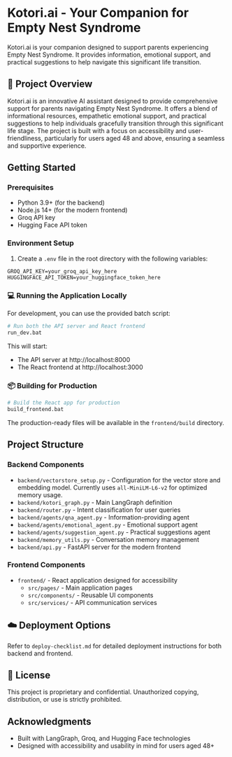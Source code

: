 # Kotori.ai - Your Companion for Empty Nest Syndrome

Kotori.ai is your companion designed to support parents experiencing Empty Nest Syndrome. It provides information, emotional support, and practical suggestions to help navigate this significant life transition.

## 🚀 Project Overview

Kotori.ai is an innovative AI assistant designed to provide comprehensive support for parents navigating Empty Nest Syndrome. It offers a blend of informational resources, empathetic emotional support, and practical suggestions to help individuals gracefully transition through this significant life stage. The project is built with a focus on accessibility and user-friendliness, particularly for users aged 48 and above, ensuring a seamless and supportive experience.

## Getting Started

### Prerequisites

- Python 3.9+ (for the backend)
- Node.js 14+ (for the modern frontend)
- Groq API key
- Hugging Face API token

### Environment Setup

1. Create a `.env` file in the root directory with the following variables:

```
GROQ_API_KEY=your_groq_api_key_here
HUGGINGFACE_API_TOKEN=your_huggingface_token_here
```



### 💻 Running the Application Locally

For development, you can use the provided batch script:

```bash
# Run both the API server and React frontend
run_dev.bat
```

This will start:
- The API server at http://localhost:8000
- The React frontend at http://localhost:3000

### 📦 Building for Production

```bash
# Build the React app for production
build_frontend.bat
```

The production-ready files will be available in the `frontend/build` directory.

## Project Structure

### Backend Components

- `backend/vectorstore_setup.py` - Configuration for the vector store and embedding model. Currently uses `all-MiniLM-L6-v2` for optimized memory usage.
- `backend/kotori_graph.py` - Main LangGraph definition
- `backend/router.py` - Intent classification for user queries
- `backend/agents/qna_agent.py` - Information-providing agent
- `backend/agents/emotional_agent.py` - Emotional support agent
- `backend/agents/suggestion_agent.py` - Practical suggestions agent
- `backend/memory_utils.py` - Conversation memory management
- `backend/api.py` - FastAPI server for the modern frontend

### Frontend Components

- `frontend/` - React application designed for accessibility
  - `src/pages/` - Main application pages
  - `src/components/` - Reusable UI components
  - `src/services/` - API communication services

## ☁️ Deployment Options

Refer to `deploy-checklist.md` for detailed deployment instructions for both backend and frontend.

## 📄 License

This project is proprietary and confidential. Unauthorized copying, distribution, or use is strictly prohibited.

## Acknowledgments

- Built with LangGraph, Groq, and Hugging Face technologies
- Designed with accessibility and usability in mind for users aged 48+